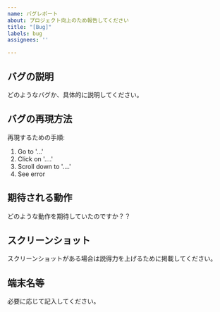 ```yaml
---
name: バグレポート
about: プロジェクト向上のため報告してください
title: "[Bug]"
labels: bug
assignees: ''

---
```


## バグの説明
どのようなバグか、具体的に説明してください。

## バグの再現方法
再現するための手順:
1. Go to '...'
2. Click on '....'
3. Scroll down to '....'
4. See error

## 期待される動作
どのような動作を期待していたのですか？？

## スクリーンショット
スクリーンショットがある場合は説得力を上げるために掲載してください。

## 端末名等

必要に応じて記入してください。
